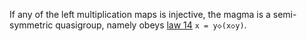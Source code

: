 If any of the left multiplication maps is injective, the magma is a semi-symmetric quasigroup, namely obeys [law 14](https://teorth.github.io/equational_theories/implications/?14) `x = y◇(x◇y)`.
